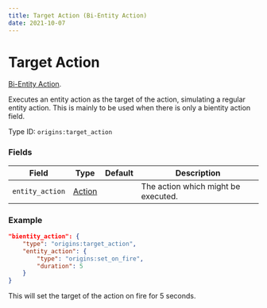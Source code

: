```yaml
---
title: Target Action (Bi-Entity Action)
date: 2021-10-07
---
```

# Target Action

[Bi-Entity Action](../bientity_actions.md).

Executes an entity action as the target of the action, simulating a regular entity action. This is mainly to be used when there is only a bientity action field.

Type ID: `origins:target_action`

### Fields

Field  | Type | Default | Description
-------|------|---------|-------------
`entity_action` | [Action](../entity_actions.md) | | The action which might be executed.

### Example

```json
"bientity_action": {
    "type": "origins:target_action",
    "entity_action": {
        "type": "origins:set_on_fire",
        "duration": 5
    }
}
```

This will set the target of the action on fire for 5 seconds.
